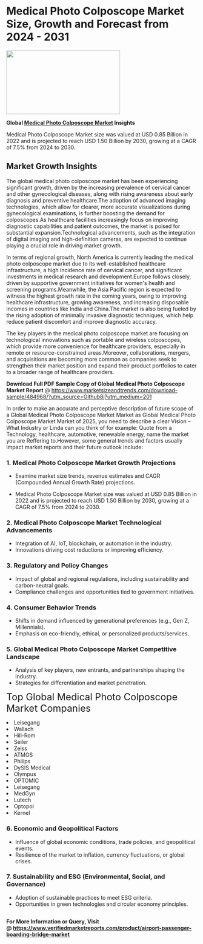 <H1>Medical Photo Colposcope Market Size, Growth and Forecast from 2024 - 2031</H1><img class="aligncenter size-medium wp-image-584254" src="https://thirdeyenews.in/wp-content/uploads/2024/09/Global-Market-Research-300x168.jpeg" alt="" width="300" height="168" /><p><strong>Global&nbsp;<a href="https://www.marketsizeandtrends.com/download-sample/484968/?utm_source=Github8j?utm_medium=201">Medical Photo Colposcope Market</a> Insights</strong></p><p>Medical Photo Colposcope Market size was valued at USD 0.85 Billion in 2022 and is projected to reach USD 1.50 Billion by 2030, growing at a CAGR of 7.5% from 2024 to 2030.</p><p><h2>Market Growth Insights</h2> <p>The global medical photo colposcope market has been experiencing significant growth, driven by the increasing prevalence of cervical cancer and other gynecological diseases, along with rising awareness about early diagnosis and preventive healthcare.The adoption of advanced imaging technologies, which allow for clearer, more accurate visualizations during gynecological examinations, is further boosting the demand for colposcopes.As healthcare facilities increasingly focus on improving diagnostic capabilities and patient outcomes, the market is poised for substantial expansion.Technological advancements, such as the integration of digital imaging and high-definition cameras, are expected to continue playing a crucial role in driving market growth.</p> <p>In terms of regional growth, North America is currently leading the medical photo colposcope market due to its well-established healthcare infrastructure, a high incidence rate of cervical cancer, and significant investments in medical research and development.Europe follows closely, driven by supportive government initiatives for women's health and screening programs.Meanwhile, the Asia Pacific region is expected to witness the highest growth rate in the coming years, owing to improving healthcare infrastructure, growing awareness, and increasing disposable incomes in countries like India and China.The market is also being fueled by the rising adoption of minimally invasive diagnostic techniques, which help reduce patient discomfort and improve diagnostic accuracy.</p> <p>The key players in the medical photo colposcope market are focusing on technological innovations such as portable and wireless colposcopes, which provide more convenience for healthcare providers, especially in remote or resource-constrained areas.Moreover, collaborations, mergers, and acquisitions are becoming more common as companies seek to strengthen their market position and expand their product portfolios to cater to a broader range of healthcare providers.</p> <p><span class=""><strong>Download Full PDF Sample Copy of Global Medical Photo Colposcope Market Report</strong> @ <a href="https://www.marketsizeandtrends.com/download-sample/484968/?utm_source=Github8j?utm_medium=201" target="_blank">https://www.marketsizeandtrends.com/download-sample/484968/?utm_source=Github8j?utm_medium=201</a></span></p><p>In order to make an accurate and perceptive description of future scope of a Global&nbsp;Medical Photo Colposcope Market Market as Global&nbsp;Medical Photo Colposcope Market Market of 2025, you need to describe a clear Vision &ndash; What Industry or Linda can you think of for example: Quote from a Technology, healthcare, automotive, renewable energy, name the market you are Reffering to.However, some general trends and factors usually impact market reports and their future outlook include:</p><h3>1.&nbsp;<strong>Medical Photo Colposcope Market Growth Projections</strong></h3><ul><li>Examine market size trends, revenue estimates and CAGR (Compounded Annual Growth Rate) projections.</li><li><p>Medical Photo Colposcope Market size was valued at USD 0.85 Billion in 2022 and is projected to reach USD 1.50 Billion by 2030, growing at a CAGR of 7.5% from 2024 to 2030.</p></li></ul><h3>2.&nbsp;<strong>Medical Photo Colposcope Market Technological Advancements</strong></h3><ul><li>Integration of AI, IoT, blockchain, or automation in the industry.</li><li>Innovations driving cost reductions or improving efficiency.</li></ul><h3>3.&nbsp;<strong>Regulatory and Policy Changes</strong></h3><ul><li>Impact of global and regional regulations, including sustainability and carbon-neutral goals.</li><li>Compliance challenges and opportunities tied to government initiatives.</li></ul><h3>4.&nbsp;<strong>Consumer Behavior Trends</strong></h3><ul><li>Shifts in demand influenced by generational preferences (e.g., Gen Z, Millennials).</li><li>Emphasis on eco-friendly, ethical, or personalized products/services.</li></ul><h3>5.&nbsp;<strong>Global Medical Photo Colposcope Market Competitive Landscape</strong></h3><ul><li>Analysis of key players, new entrants, and partnerships shaping the industry.</li><li>Strategies for differentiation and market penetration.</li></ul><p data-pm-slice="1 1 []"><span style="color: inherit; font-family: inherit; font-size: 25px;">Top Global Medical Photo Colposcope Market Companies</span></p><div class="" data-test-id=""><p><li>Leisegang</li><li> Wallach</li><li> Hill-Rom</li><li> Seiler</li><li> Zeiss</li><li> ATMOS</li><li> Philips</li><li> DySIS Medical</li><li> Olympus</li><li> OPTOMIC</li><li> Leisegang</li><li> MedGyn</li><li> Lutech</li><li> Optopol</li><li> Kernel</li></p></div><h3>6.&nbsp;<strong>Economic and Geopolitical Factors</strong></h3><ul><li>Influence of global economic conditions, trade policies, and geopolitical events.</li><li>Resilience of the market to inflation, currency fluctuations, or global crises.</li></ul><h3>7.&nbsp;<strong>Sustainability and ESG (Environmental, Social, and Governance)</strong></h3><ul><li>Adoption of sustainable practices to meet ESG criteria.</li><li>Opportunities in green technologies and circular economy principles.</li></ul><h2><strong style="font-size: 14px;">For More Information or Query, Visit @&nbsp;</strong><a style="background-color: #ffffff; font-size: 14px;" href="https://www.marketsizeandtrends.com/report/medical-photo-colposcope-market/" target="_blank">https://www.verifiedmarketreports.com/product/airport-passenger-boarding-bridge-market</a></h2>